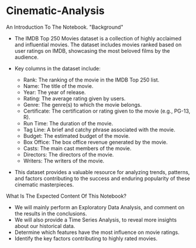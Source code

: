 # Cinematic-Analysis
An Introduction To The Notebook. "Background"
* The IMDB Top 250 Movies dataset is a collection of highly acclaimed and influential movies. The dataset includes movies ranked based on user ratings on IMDB, showcasing the most beloved films by the audience.

* Key columns in the dataset include:
  - Rank: The ranking of the movie in the IMDB Top 250 list.
  - Name: The title of the movie.
  - Year: The year of release.
  - Rating: The average rating given by users.
  - Genre: The genre(s) to which the movie belongs.
  - Certificate: The certification or rating given to the movie (e.g., PG-13, R).
  - Run Time: The duration of the movie.
  - Tag Line: A brief and catchy phrase associated with the movie.
  - Budget: The estimated budget of the movie.
  - Box Office: The box office revenue generated by the movie.
  - Casts: The main cast members of the movie.
  - Directors: The directors of the movie.
  - Writers: The writers of the movie.

* This dataset provides a valuable resource for analyzing trends, patterns, and factors contributing to the success and enduring popularity of these cinematic masterpieces.

What Is The Expected Content Of This Notebook?
* We will mainly perform an Exploratory Data Analysis, and comment on the results in the conclusions.
* We will also provide a Time Series Analysis, to reveal more insights about our historical data.
* Determine which features have the most influence on movie ratings.
* Identify the key factors contributing to highly rated movies.
